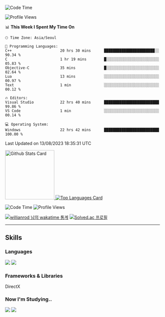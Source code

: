 <!--START_SECTION:waka-->
![Code Time](http://img.shields.io/badge/Code%20Time-500%20hrs%2017%20mins-blue)

![Profile Views](http://img.shields.io/badge/Profile%20Views-139-blue)

📊 **This Week I Spent My Time On** 

```text
🕑︎ Time Zone: Asia/Seoul

💬 Programming Languages: 
C++                      20 hrs 30 mins      ███████████████████████░░   90.34 % 
C                        1 hr 19 mins        █░░░░░░░░░░░░░░░░░░░░░░░░   05.83 % 
Objective-C              35 mins             █░░░░░░░░░░░░░░░░░░░░░░░░   02.64 % 
Lua                      13 mins             ░░░░░░░░░░░░░░░░░░░░░░░░░   00.97 % 
Text                     1 min               ░░░░░░░░░░░░░░░░░░░░░░░░░   00.12 % 

🔥 Editors: 
Visual Studio            22 hrs 40 mins      █████████████████████████   99.86 % 
VS Code                  1 min               ░░░░░░░░░░░░░░░░░░░░░░░░░   00.14 % 

💻 Operating System: 
Windows                  22 hrs 42 mins      █████████████████████████   100.00 % 
```


 Last Updated on 13/08/2023 18:35:31 UTC
<!--END_SECTION:waka-->


<!-- [![Anurag's github stats](https://github-readme-stats.vercel.app/api?username=heosumin518)](https://github.com/anuraghazra/github-readme-stats) -->

<!-- markdownlint-disable MD033 -->
<a href="https://github.com/anuraghazra/github-readme-stats#github-stats-card">
  <img
    src="https://github-readme-stats.vercel.app/api?username=heosumin518&hide_title=true&show_icons=true&include_all_commits=true&count_private=true&hide_border=true&theme=onedark&title_color=5f4b8b&text_color=f0eee9&icon_color=00abc0"
    alt="Github Stats Card"
    height="160"
  />
</a>
<a href="https://github.com/anuraghazra/github-readme-stats#top-languages-card">
  <img
    src="https://github-readme-stats.vercel.app/api/top-langs?username=heosumin518&hide=css,tex&hide_title=true&layout=compact&langs_count=8&hide_border=true&theme=onedark&title_color=5f4b8b&text_color=f0eee9&icon_color=00abc0"
    alt="Top Languages Card"
  />
</a>

![Code Time](http://img.shields.io/badge/Code%20Time-473%20hrs%209%20mins-blue)
![Profile Views](http://img.shields.io/badge/Profile%20Views-0-blue)

[![willianrod 님의 wakatime 통계](https://github-readme-stats.vercel.app/api/wakatime?username=heosumin518&layout=compact&count_private=true)](https://wakatime.com/@heosumin518) [![Solved.ac
프로필](http://mazassumnida.wtf/api/v2/generate_badge?boj=heosumin)](https://solved.ac/heosumin)


---

## Skills

### Languages

<img src="https://img.shields.io/badge/C-A8B9CC?style=flat-square&logo=C&logoColor=white"/> <img src="https://img.shields.io/badge/C++-00599C?style=flat-square&logo=C%2B%2B&logoColor=white"/>

### Frameworks & Libraries

DirectX

### Now I'm Studying..

<img src="https://img.shields.io/badge/CSharp-239120?style=flat-square&logo=CSharp&logoColor=white"/> <img src="https://img.shields.io/badge/OpenGL-5586A4?style=flat-square&logo=OpenGL&logoColor=white"/>

